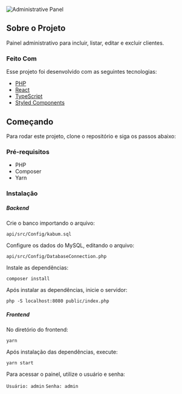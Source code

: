![Administrative Panel](https://github.com/alissonsantos50/crud_panel_frontend/blob/master/src/assets/mockup.png?raw=true)

## Sobre o Projeto

Painel administrativo para incluir, listar, editar e excluir clientes.

### Feito Com

Esse projeto foi desenvolvido com as seguintes tecnologias:

- [PHP](https://www.php.net/)
- [React](https://reactjs.org)
- [TypeScript](https://www.typescriptlang.org/)
- [Styled Components](https://styled-components.com)


## Começando

Para rodar este projeto, clone o repositório e siga os passos abaixo:

### Pré-requisitos

- PHP
- Composer
- Yarn

### Instalação

##### Backend

Crie o banco importando o arquivo:

`api/src/Config/kabum.sql`

Configure os dados do MySQL, editando o arquivo:

`api/src/Config/DatabaseConnection.php`

Instale as dependências:

`composer install`

Após instalar as dependências, inicie o servidor:

`php -S localhost:8080 public/index.php`

##### Frontend

No diretório do frontend:

`yarn`

Após instalação das dependências, execute:

`yarn start`

Para acessar o painel, utilize o usuário e senha:

`Usuário: admin`
`Senha: admin`
